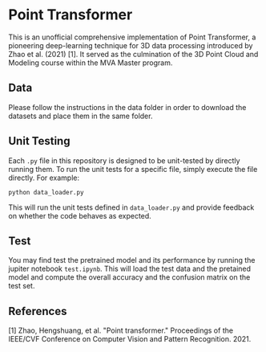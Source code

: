 # Point Transformer

This is an unofficial comprehensive implementation of Point Transformer, a pioneering deep-learning technique for 3D data processing introduced by Zhao et al. (2021) [1]. It served as the culmination of the 3D Point Cloud and Modeling course within the MVA Master program. 

## Data

Please follow the instructions in the data folder in order to download the datasets and place them in the same folder.

## Unit Testing

Each `.py` file in this repository is designed to be unit-tested by directly running them. To run the unit tests for a specific file, simply execute the file directly. For example:

```
python data_loader.py
```

This will run the unit tests defined in `data_loader.py` and provide feedback on whether the code behaves as expected.

## Test

You may find test the pretrained model and its performance by running the jupiter notebook `test.ipynb`. This will load the test data and the pretained model and compute the overall accuracy and the confusion matrix on the test set.

## References

[1] Zhao, Hengshuang, et al. "Point transformer." Proceedings of the IEEE/CVF Conference on Computer Vision and Pattern Recognition. 2021.
